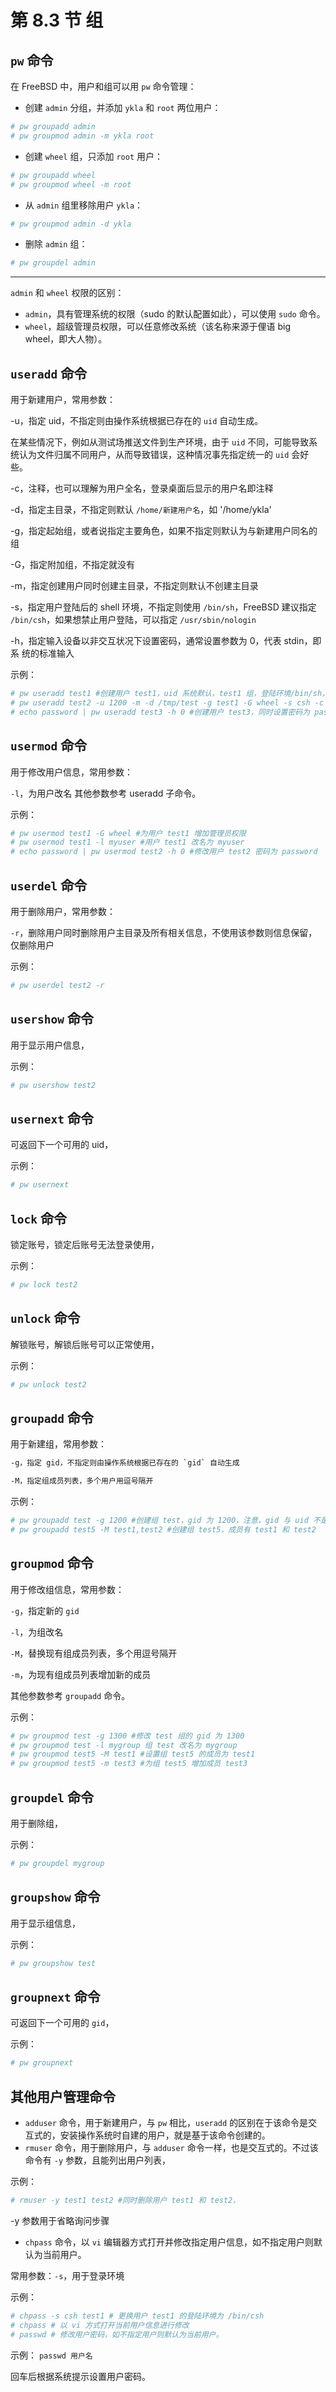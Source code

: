 # 第 8.3 节 组

## `pw` 命令

在 FreeBSD 中，用户和组可以用 `pw` 命令管理：

- 创建 `admin` 分组，并添加 `ykla` 和 `root` 两位用户：

```sh
# pw groupadd admin
# pw groupmod admin -m ykla root
```

- 创建 `wheel` 组，只添加 `root` 用户：

```sh
# pw groupadd wheel
# pw groupmod wheel -m root
```

- 从 `admin` 组里移除用户 `ykla`：

```sh
# pw groupmod admin -d ykla
```

- 删除 `admin` 组：

```sh
# pw groupdel admin
```

---

`admin` 和 `wheel` 权限的区别：

- `admin`，具有管理系统的权限（sudo 的默认配置如此），可以使用 `sudo` 命令。
- `wheel`，超级管理员权限，可以任意修改系统（该名称来源于俚语 big wheel，即大人物）。


## `useradd` 命令

用于新建用户，常用参数：

\-u，指定 uid，不指定则由操作系统根据已存在的 `uid` 自动生成。

在某些情况下，例如从测试场推送文件到生产环境，由于 `uid` 不同，可能导致系统认为文件归属不同用户，从而导致错误，这种情况事先指定统一的 `uid` 会好些。

\-c，注释，也可以理解为用户全名，登录桌面后显示的用户名即注释

\-d，指定主目录，不指定则默认 `/home/新建用户名`，如 '/home/ykla'

\-g，指定起始组，或者说指定主要角色，如果不指定则默认为与新建用户同名的组

\-G，指定附加组，不指定就没有

\-m，指定创建用户同时创建主目录，不指定则默认不创建主目录

\-s，指定用户登陆后的 shell 环境，不指定则使用 `/bin/sh`，FreeBSD 建议指定 `/bin/csh`，如果想禁止用户登陆，可以指定 `/usr/sbin/nologin`

\-h，指定输入设备以非交互状况下设置密码，通常设置参数为 0，代表 stdin，即系 统的标准输入

示例：

```sh
# pw useradd test1 #创建用户 test1，uid 系统默认，test1 组，登陆环境/bin/sh，主目录未创建
# pw useradd test2 -u 1200 -m -d /tmp/test -g test1 -G wheel -s csh -c test2 #创建用户 test2，uid 为 1200，创建主目录，主目录为/tmp/test，test1 组，有管理员权限，登陆环境/bin/csh，全名 test2
# echo password | pw useradd test3 -h 0 #创建用户 test3，同时设置密码为 password
```

## `usermod` 命令

用于修改用户信息，常用参数：

`-l`，为用户改名 其他参数参考 useradd 子命令。

示例：

```sh
# pw usermod test1 -G wheel #为用户 test1 增加管理员权限
# pw usermod test1 -l myuser #用户 test1 改名为 myuser
# echo password | pw usermod test2 -h 0 #修改用户 test2 密码为 password
```

## `userdel` 命令

用于删除用户，常用参数：

`-r`，删除用户同时删除用户主目录及所有相关信息，不使用该参数则信息保留，仅删除用户

示例：

```sh
# pw userdel test2 -r
```

## `usershow` 命令

用于显示用户信息，

示例：

```sh
# pw usershow test2
```

## `usernext` 命令

可返回下一个可用的 uid，

示例：

```sh
# pw usernext
```

## `lock` 命令

锁定账号，锁定后账号无法登录使用，

示例：

```sh
# pw lock test2
```

## `unlock` 命令

解锁账号，解锁后账号可以正常使用，

示例：

```sh
# pw unlock test2
```

## `groupadd` 命令

用于新建组，常用参数：

```sh
-g，指定 gid，不指定则由操作系统根据已存在的 `gid` 自动生成

-M，指定组成员列表，多个用户用逗号隔开
```

示例：

```sh
# pw groupadd test -g 1200 #创建组 test，gid 为 1200，注意，gid 与 uid 不是一回事
# pw groupadd test5 -M test1,test2 #创建组 test5，成员有 test1 和 test2
```

## `groupmod` 命令

用于修改组信息，常用参数：

`-g`，指定新的 `gid`

`-l`，为组改名

`-M`，替换现有组成员列表，多个用逗号隔开

`-m`，为现有组成员列表增加新的成员

其他参数参考 `groupadd` 命令。

示例：

```sh
# pw groupmod test -g 1300 #修改 test 组的 gid 为 1300
# pw groupmod test -l mygroup 组 test 改名为 mygroup
# pw groupmod test5 -M test1 #设置组 test5 的成员为 test1
# pw groupmod test5 -m test3 #为组 test5 增加成员 test3
```

## `groupdel` 命令

用于删除组，

示例：

```sh
# pw groupdel mygroup
```

## `groupshow` 命令

用于显示组信息，

示例：

```sh
# pw groupshow test
```

## `groupnext` 命令

可返回下一个可用的 `gid`，

示例：

```sh
# pw groupnext
```

## 其他用户管理命令

- `adduser` 命令，用于新建用户，与 `pw` 相比，`useradd` 的区别在于该命令是交互式的，安装操作系统时自建的用户，就是基于该命令创建的。
- `rmuser` 命令，用于删除用户，与 `adduser` 命令一样，也是交互式的。不过该命令有 `-y` 参数，且能列出用户列表，

示例：

```sh
# rmuser -y test1 test2 #同时删除用户 test1 和 test2，
```

\-y 参数用于省略询问步骤

- `chpass` 命令，以 `vi` 编辑器方式打开并修改指定用户信息，如不指定用户则默认为当前用户。

常用参数：`-s`，用于登录环境

示例：

```sh
# chpass -s csh test1 # 更换用户 test1 的登陆环境为 /bin/csh
# chpass # 以 vi 方式打开当前用户信息进行修改
# passwd # 修改用户密码，如不指定用户则默认为当前用户。
```

示例： `passwd 用户名` 

回车后根据系统提示设置用户密码。


